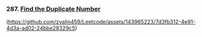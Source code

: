 ### 287. [Find the Duplicate Number](https://leetcode.com/problems/find-the-duplicate-number/description/)

(https://github.com/zyalin459/Leetcode/assets/143965223/7d3fb312-4e91-4d3a-ad02-24bbe28329c5)

